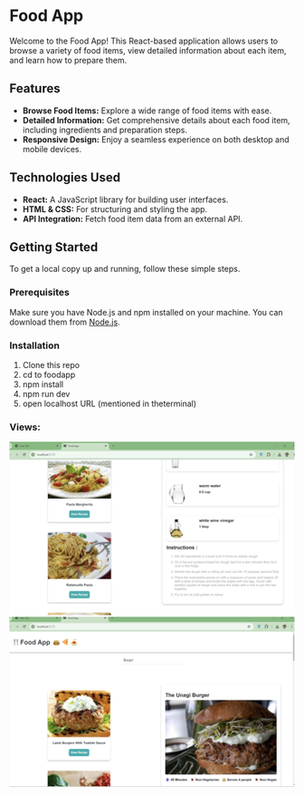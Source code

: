 # Food App

Welcome to the Food App! This React-based application allows users to browse a variety of food items, view detailed information about each item, and learn how to prepare them. </br>

## Features

- **Browse Food Items:** Explore a wide range of food items with ease. </br>
- **Detailed Information:** Get comprehensive details about each food item, including ingredients and preparation steps. </br>
- **Responsive Design:** Enjoy a seamless experience on both desktop and mobile devices. </br>

## Technologies Used

- **React:** A JavaScript library for building user interfaces. </br>
- **HTML & CSS:** For structuring and styling the app. </br>
- **API Integration:** Fetch food item data from an external API. </br>

## Getting Started

To get a local copy up and running, follow these simple steps.</br>

### Prerequisites

Make sure you have Node.js and npm installed on your machine. You can download them from [Node.js](https://nodejs.org/). </br>

### Installation

1. Clone this repo </br>
2. cd to foodapp
3. npm install </br>
4. npm run dev </br>
5. open localhost URL (mentioned in theterminal) </br>


### Views:

<img src="https://github.com/Sefayet-Alam/React-Projects/blob/main/FoodApp/photo_3_2024-07-01_16-02-53.jpg" alt="">


</br>
<img src="https://github.com/Sefayet-Alam/React-Projects/blob/main/FoodApp/photo_2024-07-01_16-02-30.jpg" alt="">
